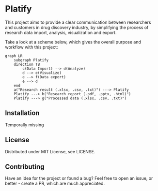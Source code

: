 # Platify

This project aims to provide a clear communication between researchers and customers in drug discovery industry, by simplifying the process of research data import, analysis, visualization and export.

Take a look at a scheme below, which gives the overall purpose and workflow with this project:

```mermaid
graph LR
    subgraph Platify
    direction TB
        c(Data Import) --> d(Analyze)
        d --> e(Visualize)
        e --> f(Data export)
        e --> d
    end
    a("Research result (.xlsx, .csv, .txt)") ---> Platify
    Platify ---> b("Research report (.pdf, .pptx, .html)")
    Platify ---> g("Processed data (.xlsx, .csv, .txt)")
```

## Installation

Temporally missing

## License

Distributed under MIT License, see LICENSE.

## Contributing

Have an idea for the project or found a bug? Feel free to open an issue, or better - create a PR, which are much appreciated.
